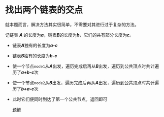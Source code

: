 # 找出两个链表的交点

就本题而言，解决方法其实很简单，不需要对其进行过于复杂的方法。

记链表 ***A*** 的长度为***a***，链表***B***的长度为***b***，它们的共有部分长度为***c***。

+ 链表***A***独有的长度为***a-c***

+ 链表***B***独有的长度为***b-c***

+ 使一个节点`node1`从***A***出发，遍历完成后再从***B***出发，遍历到公共顶点时共计遍历了***a+b-c***次

+ 使一个节点`node2`从***B***出发，遍历完成后再从***A***出发，遍历到公共顶点时共计遍历了***b+a-c***次

+ 此时它们便同时到达了第一个公共节点，返回即可

  [题解](https://leetcode-cn.com/problems/intersection-of-two-linked-lists/solution/tu-jie-xiang-jiao-lian-biao-by-user7208t/)


